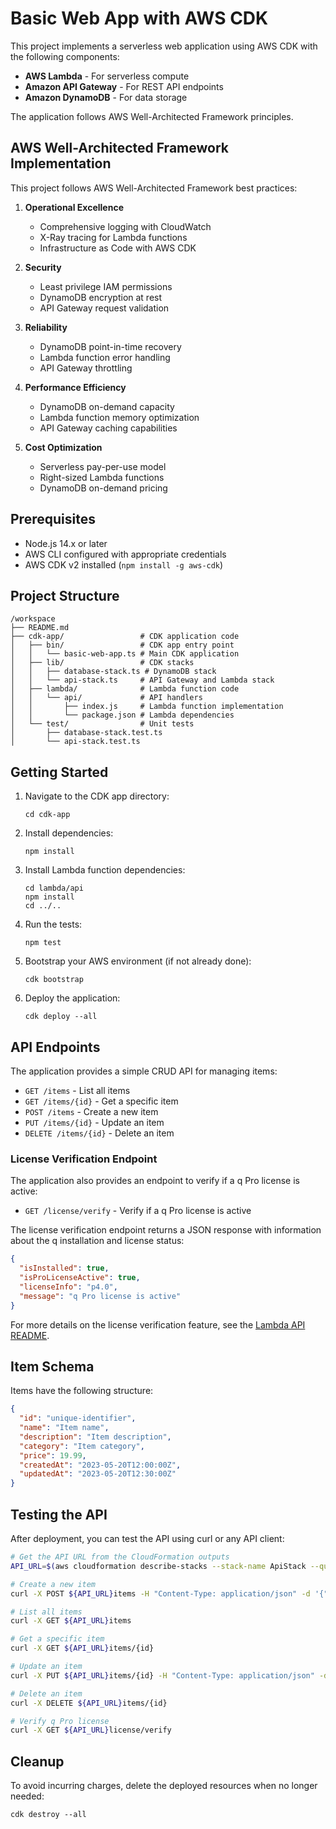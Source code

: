 # Basic Web App with AWS CDK

This project implements a serverless web application using AWS CDK with the following components:

- **AWS Lambda** - For serverless compute
- **Amazon API Gateway** - For REST API endpoints
- **Amazon DynamoDB** - For data storage

The application follows AWS Well-Architected Framework principles.

## AWS Well-Architected Framework Implementation

This project follows AWS Well-Architected Framework best practices:

1. **Operational Excellence**
   - Comprehensive logging with CloudWatch
   - X-Ray tracing for Lambda functions
   - Infrastructure as Code with AWS CDK

2. **Security**
   - Least privilege IAM permissions
   - DynamoDB encryption at rest
   - API Gateway request validation

3. **Reliability**
   - DynamoDB point-in-time recovery
   - Lambda function error handling
   - API Gateway throttling

4. **Performance Efficiency**
   - DynamoDB on-demand capacity
   - Lambda function memory optimization
   - API Gateway caching capabilities

5. **Cost Optimization**
   - Serverless pay-per-use model
   - Right-sized Lambda functions
   - DynamoDB on-demand pricing

## Prerequisites

- Node.js 14.x or later
- AWS CLI configured with appropriate credentials
- AWS CDK v2 installed (`npm install -g aws-cdk`)

## Project Structure

```
/workspace
├── README.md
├── cdk-app/                 # CDK application code
│   ├── bin/                 # CDK app entry point
│   │   └── basic-web-app.ts # Main CDK application
│   ├── lib/                 # CDK stacks
│   │   ├── database-stack.ts # DynamoDB stack
│   │   └── api-stack.ts     # API Gateway and Lambda stack
│   ├── lambda/              # Lambda function code
│   │   └── api/             # API handlers
│   │       ├── index.js     # Lambda function implementation
│   │       └── package.json # Lambda dependencies
│   └── test/                # Unit tests
│       ├── database-stack.test.ts
│       └── api-stack.test.ts
```

## Getting Started

1. Navigate to the CDK app directory:
   ```
   cd cdk-app
   ```

2. Install dependencies:
   ```
   npm install
   ```

3. Install Lambda function dependencies:
   ```
   cd lambda/api
   npm install
   cd ../..
   ```

4. Run the tests:
   ```
   npm test
   ```

5. Bootstrap your AWS environment (if not already done):
   ```
   cdk bootstrap
   ```

6. Deploy the application:
   ```
   cdk deploy --all
   ```

## API Endpoints

The application provides a simple CRUD API for managing items:

- `GET /items` - List all items
- `GET /items/{id}` - Get a specific item
- `POST /items` - Create a new item
- `PUT /items/{id}` - Update an item
- `DELETE /items/{id}` - Delete an item

### License Verification Endpoint

The application also provides an endpoint to verify if a q Pro license is active:

- `GET /license/verify` - Verify if a q Pro license is active

The license verification endpoint returns a JSON response with information about the q installation and license status:

```json
{
  "isInstalled": true,
  "isProLicenseActive": true,
  "licenseInfo": "p4.0",
  "message": "q Pro license is active"
}
```

For more details on the license verification feature, see the [Lambda API README](cdk-app/lambda/api/README.md).

## Item Schema

Items have the following structure:

```json
{
  "id": "unique-identifier",
  "name": "Item name",
  "description": "Item description",
  "category": "Item category",
  "price": 19.99,
  "createdAt": "2023-05-20T12:00:00Z",
  "updatedAt": "2023-05-20T12:30:00Z"
}
```

## Testing the API

After deployment, you can test the API using curl or any API client:

```bash
# Get the API URL from the CloudFormation outputs
API_URL=$(aws cloudformation describe-stacks --stack-name ApiStack --query "Stacks[0].Outputs[?OutputKey=='ApiUrl'].OutputValue" --output text)

# Create a new item
curl -X POST ${API_URL}items -H "Content-Type: application/json" -d '{"name": "Test Item", "description": "A test item", "category": "test", "price": 9.99}'

# List all items
curl -X GET ${API_URL}items

# Get a specific item
curl -X GET ${API_URL}items/{id}

# Update an item
curl -X PUT ${API_URL}items/{id} -H "Content-Type: application/json" -d '{"name": "Updated Item", "description": "An updated item", "category": "test", "price": 19.99}'

# Delete an item
curl -X DELETE ${API_URL}items/{id}

# Verify q Pro license
curl -X GET ${API_URL}license/verify
```

## Cleanup

To avoid incurring charges, delete the deployed resources when no longer needed:

```
cdk destroy --all
```